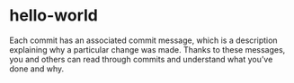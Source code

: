 # hello-world

Each commit has an associated commit message, which is a description explaining why a particular change was made. Thanks to these messages, you and others can read through commits and understand what you’ve done and why.
